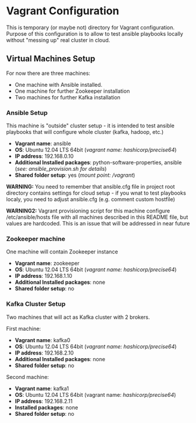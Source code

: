 # Vagrant Configuration

This is temporary (or maybe not) directory for Vagrant configuration. Purpose of this configuration is to allow to test ansible playbooks locally without "messing up" real cluster in cloud.

## Virtual Machines Setup

For now there are three machines: 
* One machine with Ansible installed.
* One machine for further Zookeeper installation
* Two machines for further Kafka installation

### Ansible Setup

This machine is "outside" cluster setup - it is intended to test ansible playbooks that will configure whole cluster (kafka, hadoop, etc.)

* __Vagrant name__: ansible
* __OS__: Ubuntu 12.04 LTS 64bit (_vagrant name: hashicorp/precise64_)
* __IP address__: 192.168.0.10
* __Additional Installed packages__: python-software-properties, ansible (_see: ansible_provision.sh for details_)
* __Shared folder setup__: yes (_mount point: /vagrant_)

__WARNING:__ You need to remember that ansible.cfg file in project root directory contains settings for cloud setup - if you wnat to test playbooks localy, you need to adjust ansible.cfg (e.g. comment custom hostfile)

__WARNING2:__ Vagrant provisioning script for this machine configure /etc/ansible/hosts file with all machines described in this README file, but values are hardcoded. This is an issue that will be addressed in near future

### Zookeeper machine

One machine will contain Zookeeper instance

* __Vagrant name__: zookeeper
* __OS__: Ubuntu 12.04 LTS 64bit (_vagrant name: hashicorp/precise64_)
* __IP address__: 192.168.1.10
* __Additional Installed packages__: none
* __Shared folder setup__: no

### Kafka Cluster Setup

Two machines that will act as Kafka cluster with 2 brokers.

First machine:
* __Vagrant name__: kafka0
* __OS__: Ubuntu 12.04 LTS 64bit (_vagrant name: hashicorp/precise64_)
* __IP address__: 192.168.2.10
* __Additional Installed packages__: none
* __Shared folder setup__: no

Second machine:
* __Vagrant name__: kafka1
* __OS__: Ubuntu 12.04 LTS 64bit (vagrant name: _hashicorp/precise64_)
* __IP address__: 192.168.2.11
* __Installed packages__: none
* __Shared folder setup__: no

